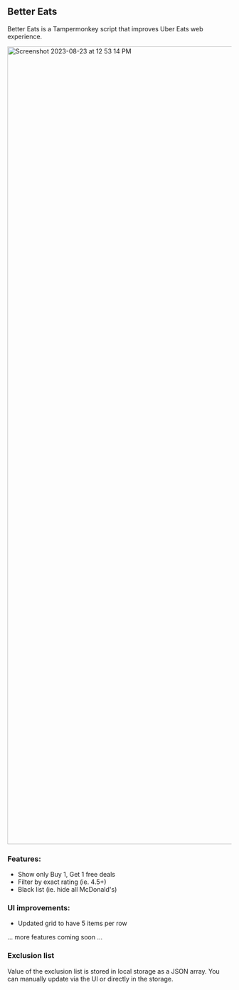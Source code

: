 ## Better Eats

Better Eats is a Tampermonkey script that improves Uber Eats web experience.

<img width="1792" alt="Screenshot 2023-08-23 at 12 53 14 PM" src="https://github.com/pxue/better-eats/assets/270494/1344fd0e-3575-48ce-9b43-eec0cf0a8da7">


### Features:

- Show only Buy 1, Get 1 free deals
- Filter by exact rating (ie. 4.5+)
- Black list (ie. hide all McDonald's)

### UI improvements:

- Updated grid to have 5 items per row

... more features coming soon ...


### Exclusion list

Value of the exclusion list is stored in local storage as a JSON array. You can
manually update via the UI or directly in the storage.

